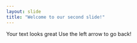 ```yaml
---
layout: slide
title: "Welcome to our second slide!"
---
```

Your text looks great
Use the left arrow to go back!
